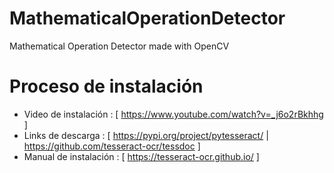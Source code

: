 # MathematicalOperationDetector
Mathematical Operation Detector made with OpenCV


# Proceso de instalación
 - Video de instalación : [ https://www.youtube.com/watch?v=_j6o2rBkhhg ]
 - Links de descarga : [ https://pypi.org/project/pytesseract/ | https://github.com/tesseract-ocr/tessdoc ]
 - Manual de instalación : [ https://tesseract-ocr.github.io/ ]
